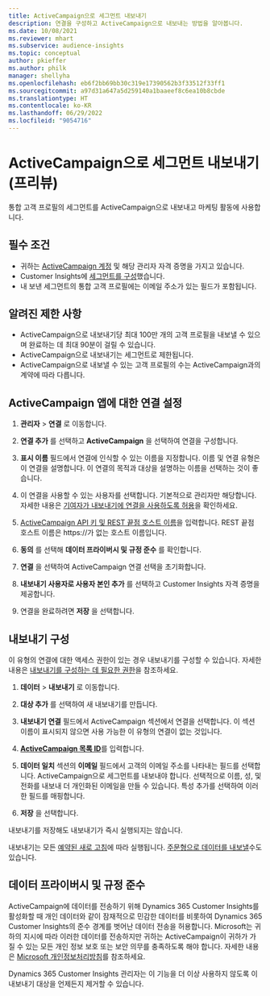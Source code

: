 ```yaml
---
title: ActiveCampaign으로 세그먼트 내보내기
description: 연결을 구성하고 ActiveCampaign으로 내보내는 방법을 알아봅니다.
ms.date: 10/08/2021
ms.reviewer: mhart
ms.subservice: audience-insights
ms.topic: conceptual
author: pkieffer
ms.author: philk
manager: shellyha
ms.openlocfilehash: eb6f2bb69bb30c319e17390562b3f33512f33ff1
ms.sourcegitcommit: a97d31a647a5d259140a1baaeef8c6ea10b8cbde
ms.translationtype: HT
ms.contentlocale: ko-KR
ms.lasthandoff: 06/29/2022
ms.locfileid: "9054716"
---
```

# <a name="export-segments-to-activecampaign-preview"></a>ActiveCampaign으로 세그먼트 내보내기(프리뷰)

통합 고객 프로필의 세그먼트를 ActiveCampaign으로 내보내고 마케팅 활동에 사용합니다.

## <a name="prerequisites"></a>필수 조건

- 귀하는 [ActiveCampaign 계정](https://www.activecampaign.com/) 및 해당 관리자 자격 증명을 가지고 있습니다.
- Customer Insights에 [세그먼트를 구성](segments.md)했습니다.
- 내 보낸 세그먼트의 통합 고객 프로필에는 이메일 주소가 있는 필드가 포함됩니다.

## <a name="known-limitations"></a>알려진 제한 사항

- ActiveCampaign으로 내보내기당 최대 100만 개의 고객 프로필을 내보낼 수 있으며 완료하는 데 최대 90분이 걸릴 수 있습니다.
- ActiveCampaign으로 내보내기는 세그먼트로 제한됩니다.
- ActiveCampaign으로 내보낼 수 있는 고객 프로필의 수는 ActiveCampaign과의 계약에 따라 다릅니다.

## <a name="set-up-connection-to-activecampaign"></a>ActiveCampaign 앱에 대한 연결 설정

1. **관리자** > **연결** 로 이동합니다.

1. **연결 추가** 를 선택하고 **ActiveCampaign** 을 선택하여 연결을 구성합니다.

1. **표시 이름** 필드에서 연결에 인식할 수 있는 이름을 지정합니다. 이름 및 연결 유형은 이 연결을 설명합니다. 이 연결의 목적과 대상을 설명하는 이름을 선택하는 것이 좋습니다.

1. 이 연결을 사용할 수 있는 사용자를 선택합니다. 기본적으로 관리자만 해당합니다. 자세한 내용은 [기여자가 내보내기에 연결을 사용하도록 허용](connections.md#allow-contributors-to-use-a-connection-for-exports)을 확인하세요.

1. [ActiveCampaign API 키 및 REST 끝점 호스트 이름](https://help.activecampaign.com/hc/articles/207317590-Getting-started-with-the-API#how-to-obtain-your-activecampaign-api-url-and-key)을 입력합니다. REST 끝점 호스트 이름은 https://가 없는 호스트 이름입니다. 

1. **동의** 를 선택해 **데이터 프라이버시 및 규정 준수** 를 확인합니다.

1. **연결** 을 선택하여 ActiveCampaign 연결 선택을 초기화합니다.

1. **내보내기 사용자로 사용자 본인 추가** 를 선택하고 Customer Insights 자격 증명을 제공합니다.

1. 연결을 완료하려면 **저장** 을 선택합니다.

## <a name="configure-an-export"></a>내보내기 구성

이 유형의 연결에 대한 액세스 권한이 있는 경우 내보내기를 구성할 수 있습니다. 자세한 내용은 [내보내기를 구성하는 데 필요한 권한](export-destinations.md#set-up-a-new-export)을 참조하세요.

1. **데이터** > **내보내기** 로 이동합니다.

1. **대상 추가** 를 선택하여 새 내보내기를 만듭니다.

1. **내보내기 연결** 필드에서 ActiveCampaign 섹션에서 연결을 선택합니다. 이 섹션 이름이 표시되지 않으면 사용 가능한 이 유형의 연결이 없는 것입니다.

1. [**ActiveCampaign 목록 ID**](https://help.activecampaign.com/hc/articles/360000030559-How-to-create-a-list-in-ActiveCampaign)를 입력합니다.    

1. **데이터 일치** 섹션의 **이메일** 필드에서 고객의 이메일 주소를 나타내는 필드를 선택합니다. ActiveCampaign으로 세그먼트를 내보내야 합니다. 선택적으로 이름, 성, 및 전화를 내보내 더 개인화된 이메일을 만들 수 있습니다. 특성 추가를 선택하여 이러한 필드를 매핑합니다.

1. **저장** 을 선택합니다.

내보내기를 저장해도 내보내기가 즉시 실행되지는 않습니다.

내보내기는 모든 [예약된 새로 고침](system.md#schedule-tab)에 따라 실행됩니다. [주문형으로 데이터를 내보낼](export-destinations.md#run-exports-on-demand)수도 있습니다. 


## <a name="data-privacy-and-compliance"></a>데이터 프라이버시 및 규정 준수

ActiveCampaign에 데이터를 전송하기 위해 Dynamics 365 Customer Insights를 활성화할 때 개인 데이터와 같이 잠재적으로 민감한 데이터를 비롯하여 Dynamics 365 Customer Insights의 준수 경계를 벗어난 데이터 전송을 허용합니다. Microsoft는 귀하의 지시에 따라 이러한 데이터를 전송하지만 귀하는 ActiveCampaign이 귀하가 가질 수 있는 모든 개인 정보 보호 또는 보안 의무를 충족하도록 해야 합니다. 자세한 내용은 [Microsoft 개인정보처리방침](https://go.microsoft.com/fwlink/?linkid=396732)를 참조하세요.

Dynamics 365 Customer Insights 관리자는 이 기능을 더 이상 사용하지 않도록 이 내보내기 대상을 언제든지 제거할 수 있습니다.
